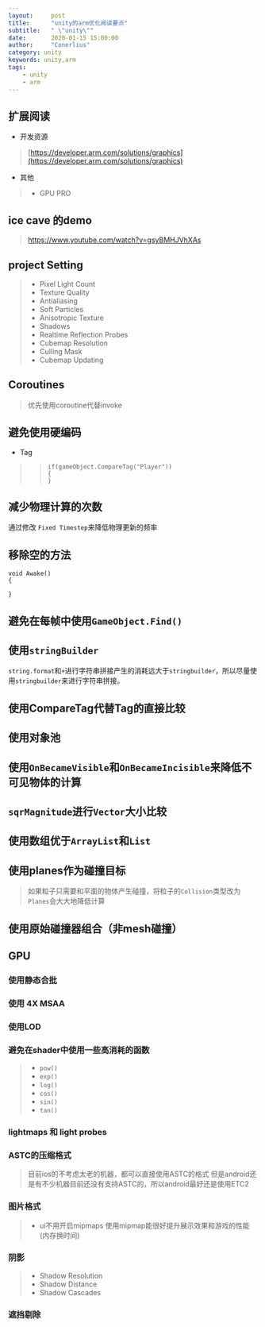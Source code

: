 ```yaml
---
layout:     post
title:      "unity的arm优化阅读要点"
subtitle:   " \"unity\""
date:       2020-01-15 15:00:00
author:     "Conerlius"
category: unity
keywords: unity,arm
tags:
    - unity
    - arm
---
```


## 扩展阅读
- 开发资源
> [https://developer.arm.com/solutions/graphics](https://developer.arm.com/solutions/graphics)
- 其他
>   - GPU PRO


## ice cave 的demo
> https://www.youtube.com/watch?v=gsyBMHJVhXAs

## project Setting 
> - Pixel Light Count
> - Texture Quality
> - Antialiasing
> - Soft Particles
> - Anisotropic Texture
> - Shadows
> - Realtime Reflection Probes
> - Cubemap Resolution
> - Culling Mask
> - Cubemap Updating

## Coroutines
> 优先使用coroutine代替invoke

## 避免使用硬编码
- Tag
>   > ```
>   > if(gameObject.CompareTag("Player"))
>   > {
>   > }
>   > ```

## 减少物理计算的次数
通过修改 `Fixed Timestep`来降低物理更新的频率

## 移除空的方法
```
void Awake()
{

}
```

## 避免在每帧中使用`GameObject.Find()`

## 使用`stringBuilder`
`string.format`和`+`进行字符串拼接产生的消耗远大于`stringbuilder`，所以尽量使用`stringbuilder`来进行字符串拼接。

## 使用CompareTag代替Tag的直接比较

## 使用对象池

## 使用`OnBecameVisible`和`OnBecameIncisible`来降低不可见物体的计算

## `sqrMagnitude`进行`Vector`大小比较

## 使用数组优于`ArrayList`和`List`

## 使用planes作为碰撞目标
> 如果粒子只需要和平面的物体产生碰撞，将粒子的`Collision`类型改为`Planes`会大大地降低计算

## 使用原始碰撞器组合（非mesh碰撞）

## GPU
### 使用静态合批
### 使用 4X MSAA
### 使用LOD
### 避免在shader中使用一些高消耗的函数
> - `pow()`
> - `exp()`
> - `log()`
> - `cos()`
> - `sin()`
> - `tan()`

### lightmaps 和 light probes

### ASTC的压缩格式
> 目前ios的不考虑太老的机器，都可以直接使用ASTC的格式
> 但是android还是有不少机器目前还没有支持ASTC的，所以android最好还是使用ETC2

### 图片格式
> - ui不用开启mipmaps
> 使用mipmap能很好提升展示效果和游戏的性能(内存换时间)

### 阴影
> - Shadow Resolution
> - Shadow Distance
> - Shadow Cascades

### 遮挡剔除

